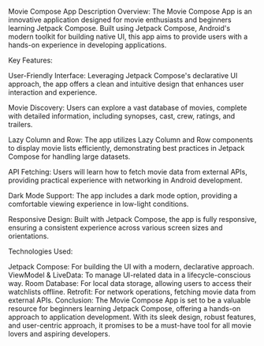 Movie Compose App Description
Overview:
The Movie Compose App is an innovative application designed for movie enthusiasts and beginners learning Jetpack Compose. Built using Jetpack Compose, Android's modern toolkit for building native UI, this app aims to provide users with a hands-on experience in developing applications.

Key Features:

User-Friendly Interface: Leveraging Jetpack Compose's declarative UI approach, the app offers a clean and intuitive design that enhances user interaction and experience.

Movie Discovery: Users can explore a vast database of movies, complete with detailed information, including synopses, cast, crew, ratings, and trailers.

Lazy Column and Row: The app utilizes Lazy Column and Row components to display movie lists efficiently, demonstrating best practices in Jetpack Compose for handling large datasets.

API Fetching: Users will learn how to fetch movie data from external APIs, providing practical experience with networking in Android development.

Dark Mode Support: The app includes a dark mode option, providing a comfortable viewing experience in low-light conditions.

Responsive Design: Built with Jetpack Compose, the app is fully responsive, ensuring a consistent experience across various screen sizes and orientations.

Technologies Used:

Jetpack Compose: For building the UI with a modern, declarative approach.
ViewModel & LiveData: To manage UI-related data in a lifecycle-conscious way.
Room Database: For local data storage, allowing users to access their watchlists offline.
Retrofit: For network operations, fetching movie data from external APIs.
Conclusion:
The Movie Compose App is set to be a valuable resource for beginners learning Jetpack Compose, offering a hands-on approach to application development. With its sleek design, robust features, and user-centric approach, it promises to be a must-have tool for all movie lovers and aspiring developers.
